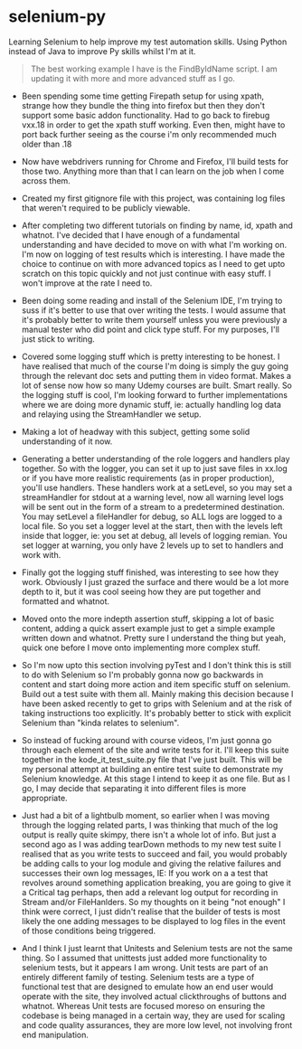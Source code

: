 # selenium-py

Learning Selenium to help improve my test automation skills. Using Python instead of Java to improve Py skills whilst I'm at it.

> The best working example I have is the FindByIdName script. I am updating it with more and more advanced stuff as I go.

* Been spending some time getting Firepath setup for using xpath, strange how they bundle the thing into firefox but then they don't support some basic addon functionality. Had to go back to firebug vxx.18 in order to get the xpath stuff working. Even then, might have to port back further seeing as the course i'm only recommended much older than .18

* Now have webdrivers running for Chrome and Firefox, I'll build tests for those two. Anything more than that I can learn on the job when I come across them.

* Created my first gitignore file with this project, was containing log files that weren't required to be publicly viewable.

* After completing two different tutorials on finding by name, id, xpath and whatnot. I've decided that I have enough of a fundamental understanding and have decided to move on with what I'm working on. I'm now on logging of test results which is interesting. I have made the choice to continue on with more advanced topics as I need to get upto scratch on this topic quickly and not just continue with easy stuff. I won't improve at the rate I need to.

* Been doing some reading and install of the Selenium IDE, I'm trying to suss if it's better to use that over writing the tests. I would assume that it's probably better to write them yourself unless you were previously a manual tester who did point and click type stuff. For my purposes, I'll just stick to writing.

* Covered some logging stuff which is pretty interesting to be honest. I have realised that much of the course I'm doing is simply the guy going through the relevant doc sets and putting them in video format. Makes a lot of sense now how so many Udemy courses are built. Smart really. So the logging stuff is cool, I'm looking forward to further implementations where we are doing more dynamic stuff, ie: actually handling log data and relaying using the StreamHandler we setup.

* Making a lot of headway with this subject, getting some solid understanding of it now.

* Generating a better understanding of the role loggers and handlers play together. So with the logger, you can set it up to just save files in xx.log or if you have more realistic requirements (as in proper production), you'll use handlers. These handlers work at a setLevel, so you may set a streamHandler for stdout at a warning level, now all warning level logs will be sent out in the form of a stream to a predetermined destination. You may setLevel a fileHandler for debug, so ALL logs are logged to a local file. So you set a logger level at the start, then with the levels left inside that logger, ie: you set at debug, all levels of logging remian. You set logger at warning, you only have 2 levels up to set to handlers and work with.

* Finally got the logging stuff finished, was interesting to see how they work. Obviously I just grazed the surface and there would be a lot more depth to it, but it was cool seeing how they are put together and formatted and whatnot.

* Moved onto the more indepth assertion stuff, skipping a lot of basic content, adding a quick assert example just to get a simple example written down and whatnot. Pretty sure I understand the thing but yeah, quick one before I move onto implementing more complex stuff.

* So I'm now upto this section involving pyTest and I don't think this is still to do with Selenium so I'm probably gonna now go backwards in content and start doing more action and item specific stuff on selenium. Build out a test suite with them all. Mainly making this decision because I have been asked recently to get to grips with Selenium and at the risk of taking instructions too explicitly. It's probably better to stick with explicit Selenium than "kinda relates to selenium".

* So instead of fucking around with course videos, I'm just gonna go through each element of the site and write tests for it. I'll keep this suite together in the kode_it_test_suite.py file that I've just built. This will be my personal attempt at building an entire test suite to demonstrate my Selenium knowledge. At this stage I intend to keep it as one file. But as I go, I may decide that separating it into different files is more appropriate.

* Just had a bit of a lightbulb moment, so earlier when I was moving through the logging related parts, I was thinking that much of the log output is really quite skimpy, there isn't a whole lot of info. But just a second ago as I was adding tearDown methods to my new test suite I realised that as you write tests to succeed and fail, you would probably be adding calls to your log module and giving the relative failures and successes their own log messages, IE: If you work on a a test that revolves around something application breaking, you are going to give it a Critical tag perhaps, then add a relevant log output for recording in Stream and/or FileHanlders. So my thoughts on it being "not enough" I think were correct, I just didn't realise that the builder of tests is most likely the one adding messages to be displayed to log files in the event of those conditions being triggered.

* And I think I just learnt that Unitests and Selenium tests are not the same thing. So I assumed that unittests just added more functionality to selenium tests, but it appears I am wrong. Unit tests are part of an entirely different family of testing. Selenium tests are a type of functional test that are designed to emulate how an end user would operate with the site, they involved actual clickthroughs of buttons and whatnot. Whereas Unit tests are focused moreso on ensuring the codebase is being managed in a certain way, they are used for scaling and code quality assurances, they are more low level, not involving front end manipulation.
